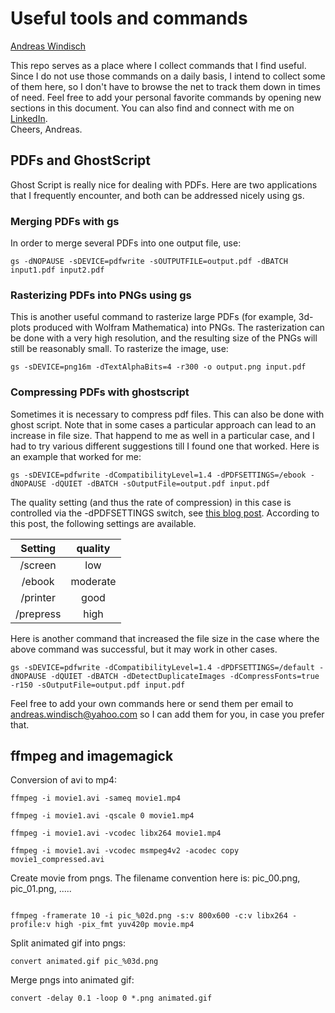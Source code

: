 # Useful tools and commands   
[Andreas Windisch](https://www.linkedin.com/in/andreas-windisch-physics/)   

This repo serves as a place where I collect commands that I find useful. Since I do not use those commands 
on a daily basis, I intend to collect some of them here, so I don't have to browse the net to track them down in times of need.
Feel free to add your personal favorite commands by opening new sections in this document. You can also find and connect with me on [LinkedIn](https://www.linkedin.com/in/andreas-windisch-physics/).    
Cheers, Andreas.   


## PDFs and GhostScript
Ghost Script is really nice for dealing with PDFs. Here are two applications that I frequently encounter, and both can be addressed nicely using gs.   
### Merging PDFs with gs
In order to merge several PDFs into one output file, use:
```{bash}
gs -dNOPAUSE -sDEVICE=pdfwrite -sOUTPUTFILE=output.pdf -dBATCH input1.pdf input2.pdf
```
### Rasterizing PDFs into PNGs using gs
This is another useful command to rasterize large PDFs (for example, 3d-plots produced with Wolfram Mathematica) 
into PNGs. The rasterization can be done with a very high resolution, and the resulting size of the PNGs will still be reasonably small.
To rasterize the image, use:
```{bash}
gs -sDEVICE=png16m -dTextAlphaBits=4 -r300 -o output.png input.pdf
``` 

### Compressing PDFs with ghostscript
Sometimes it is necessary to compress pdf files. This can also be done with ghost script. Note that in some cases a particular approach can lead to an increase in file size. That happend to me as well in a particular case, and I had to try various different suggestions till I found one that worked. Here is an example that worked for me:
```{bash}
gs -sDEVICE=pdfwrite -dCompatibilityLevel=1.4 -dPDFSETTINGS=/ebook -dNOPAUSE -dQUIET -dBATCH -sOutputFile=output.pdf input.pdf
```
The quality setting (and thus the rate of compression) in this case is controlled via the -dPDFSETTINGS switch, see [this blog post](https://blog.virtualzone.de/2012/11/how-to-reduce-pdf-file-size-in-linux.html). According to this post, the following settings are available.   
   

| Setting  | quality  |
|:--------:|:--------:|
|\/screen  | low      |
|\/ebook   | moderate |
|\/printer | good     |
|\/prepress| high     |
   

Here is another command that increased the file size in the case where the above command was successful, but it may work in other cases.   

```{bash}
gs -sDEVICE=pdfwrite -dCompatibilityLevel=1.4 -dPDFSETTINGS=/default -dNOPAUSE -dQUIET -dBATCH -dDetectDuplicateImages -dCompressFonts=true -r150 -sOutputFile=output.pdf input.pdf
```
Feel free to add your own commands here or send them per email to andreas.windisch@yahoo.com so I can add them for you, in case you prefer that.   

## ffmpeg and imagemagick
Conversion of avi to mp4:
```{bash}
ffmpeg -i movie1.avi -sameq movie1.mp4

ffmpeg -i movie1.avi -qscale 0 movie1.mp4

ffmpeg -i movie1.avi -vcodec libx264 movie1.mp4

ffmpeg -i movie1.avi -vcodec msmpeg4v2 -acodec copy movie1_compressed.avi 
```
Create movie from pngs. The filename convention here is: pic_00.png, pic_01.png, .....
```{bash}

ffmpeg -framerate 10 -i pic_%02d.png -s:v 800x600 -c:v libx264 -profile:v high -pix_fmt yuv420p movie.mp4

```
Split animated gif into pngs:
```{bash}
convert animated.gif pic_%03d.png
```
Merge pngs into animated gif:
```{bash}
convert -delay 0.1 -loop 0 *.png animated.gif
```


   




